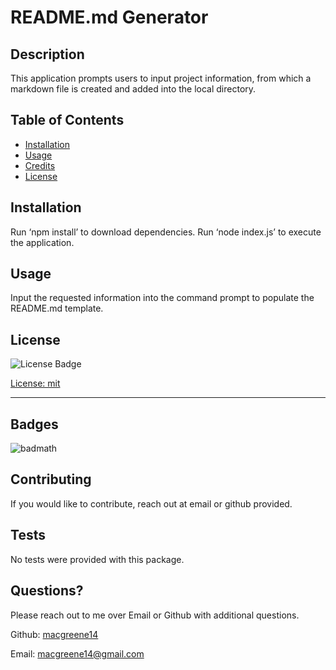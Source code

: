 # README.md Generator
  
  ## Description 
  
  This application prompts users to input project information, from which a markdown file is created and added into the local directory.
  
  
  ## Table of Contents
  
  - [Installation](#installation)
  - [Usage](#usage)
  - [Credits](#credits)
  - [License](#license)
  
  ## Installation
  
  Run ‘npm install’ to download dependencies. Run ‘node index.js’ to execute the application.
    
  ## Usage
  
  Input the requested information into the command prompt to populate the README.md template.
  
  ## License
  
  ![License Badge](https://img.shields.io/badge/License-mit-green)
  
  [License: mit](https://choosealicense.com/licenses/mit/)
    
  ---

  ## Badges
  
  ![badmath](https://img.shields.io/github/languages/top/lernantino/badmath)

  ## Contributing
  
  If you would like to contribute, reach out at email or github provided.
    
  ## Tests
  
  No tests were provided with this package.
  
  ## Questions?

  Please reach out to me over Email or Github with additional questions. 

  Github: [macgreene14](https://github.com/macgreene14)

  Email: macgreene14@gmail.com

  